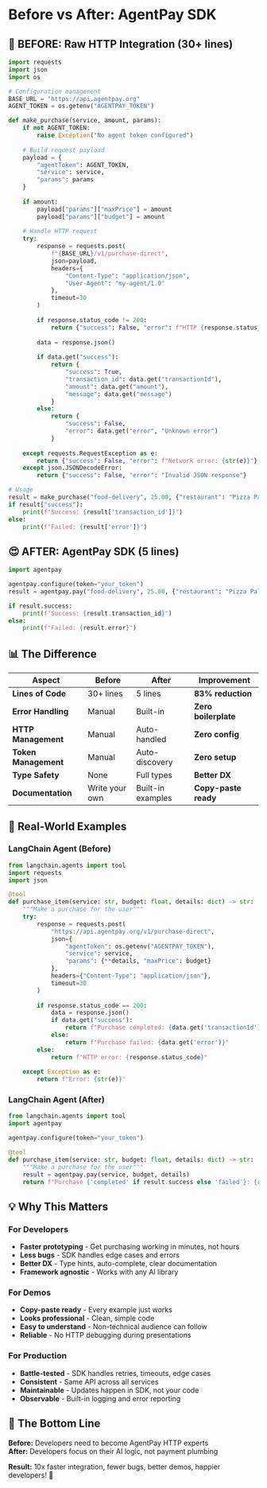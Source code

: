 # Before vs After: AgentPay SDK

## 😤 BEFORE: Raw HTTP Integration (30+ lines)

```python
import requests
import json
import os

# Configuration management
BASE_URL = "https://api.agentpay.org"
AGENT_TOKEN = os.getenv("AGENTPAY_TOKEN")

def make_purchase(service, amount, params):
    if not AGENT_TOKEN:
        raise Exception("No agent token configured")
    
    # Build request payload
    payload = {
        "agentToken": AGENT_TOKEN,
        "service": service,
        "params": params
    }
    
    if amount:
        payload["params"]["maxPrice"] = amount
        payload["params"]["budget"] = amount
    
    # Handle HTTP request
    try:
        response = requests.post(
            f"{BASE_URL}/v1/purchase-direct",
            json=payload,
            headers={
                "Content-Type": "application/json",
                "User-Agent": "my-agent/1.0"
            },
            timeout=30
        )
        
        if response.status_code != 200:
            return {"success": False, "error": f"HTTP {response.status_code}"}
            
        data = response.json()
        
        if data.get("success"):
            return {
                "success": True,
                "transaction_id": data.get("transactionId"),
                "amount": data.get("amount"),
                "message": data.get("message")
            }
        else:
            return {
                "success": False,
                "error": data.get("error", "Unknown error")
            }
            
    except requests.RequestException as e:
        return {"success": False, "error": f"Network error: {str(e)}"}
    except json.JSONDecodeError:
        return {"success": False, "error": "Invalid JSON response"}

# Usage
result = make_purchase("food-delivery", 25.00, {"restaurant": "Pizza Palace"})
if result["success"]:
    print(f"Success: {result['transaction_id']}")
else:
    print(f"Failed: {result['error']}")
```

## 😍 AFTER: AgentPay SDK (5 lines)

```python
import agentpay

agentpay.configure(token="your_token")
result = agentpay.pay("food-delivery", 25.00, {"restaurant": "Pizza Palace"})

if result.success:
    print(f"Success: {result.transaction_id}")
else:
    print(f"Failed: {result.error}")
```

## 📊 The Difference

| Aspect | Before | After | Improvement |
|--------|--------|-------|-------------|
| **Lines of Code** | 30+ lines | 5 lines | **83% reduction** |
| **Error Handling** | Manual | Built-in | **Zero boilerplate** |
| **HTTP Management** | Manual | Auto-handled | **Zero config** |
| **Token Management** | Manual | Auto-discovery | **Zero setup** |
| **Type Safety** | None | Full types | **Better DX** |
| **Documentation** | Write your own | Built-in examples | **Copy-paste ready** |

## 🚀 Real-World Examples

### LangChain Agent (Before)
```python
from langchain.agents import tool
import requests
import json

@tool
def purchase_item(service: str, budget: float, details: dict) -> str:
    """Make a purchase for the user"""
    try:
        response = requests.post(
            "https://api.agentpay.org/v1/purchase-direct",
            json={
                "agentToken": os.getenv("AGENTPAY_TOKEN"),
                "service": service,
                "params": {**details, "maxPrice": budget}
            },
            headers={"Content-Type": "application/json"},
            timeout=30
        )
        
        if response.status_code == 200:
            data = response.json()
            if data.get("success"):
                return f"Purchase completed: {data.get('transactionId')}"
            else:
                return f"Purchase failed: {data.get('error')}"
        else:
            return f"HTTP error: {response.status_code}"
            
    except Exception as e:
        return f"Error: {str(e)}"
```

### LangChain Agent (After)
```python
from langchain.agents import tool
import agentpay

agentpay.configure(token="your_token")

@tool
def purchase_item(service: str, budget: float, details: dict) -> str:
    """Make a purchase for the user"""
    result = agentpay.pay(service, budget, details)
    return f"Purchase {'completed' if result.success else 'failed'}: {result.message}"
```

## 💡 Why This Matters

### For Developers
- **Faster prototyping** - Get purchasing working in minutes, not hours
- **Less bugs** - SDK handles edge cases and errors
- **Better DX** - Type hints, auto-complete, clear documentation
- **Framework agnostic** - Works with any AI library

### For Demos
- **Copy-paste ready** - Every example just works
- **Looks professional** - Clean, simple code
- **Easy to understand** - Non-technical audience can follow
- **Reliable** - No HTTP debugging during presentations

### For Production
- **Battle-tested** - SDK handles retries, timeouts, edge cases
- **Consistent** - Same API across all services
- **Maintainable** - Updates happen in SDK, not your code
- **Observable** - Built-in logging and error reporting

## 🎯 The Bottom Line

**Before:** Developers need to become AgentPay HTTP experts  
**After:** Developers focus on their AI logic, not payment plumbing

**Result:** 10x faster integration, fewer bugs, better demos, happier developers! 🚀 